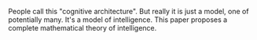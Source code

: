 
People call this "cognitive architecture". But really it is just a model, one of potentially many. It's a model of intelligence. This paper proposes a complete mathematical theory of intelligence.
